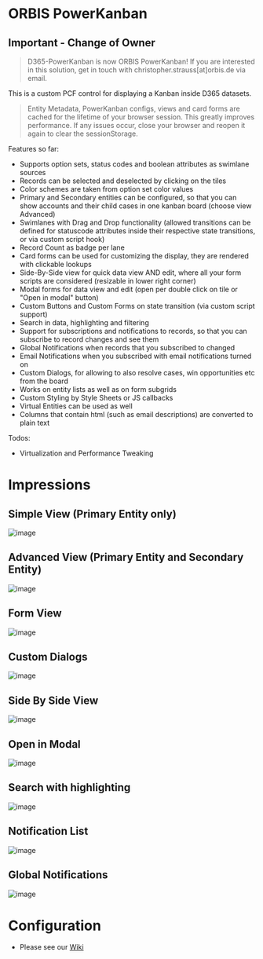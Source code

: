 # ORBIS PowerKanban

## Important - Change of Owner
> D365-PowerKanban is now ORBIS PowerKanban!
> If you are interested in this solution, get in touch with christopher.strauss[at]orbis.de via email.

This is a custom PCF control for displaying a Kanban inside D365 datasets.

> Entity Metadata, PowerKanban configs, views and card forms are cached for the lifetime of your browser session. This greatly improves performance.
If any issues occur, close your browser and reopen it again to clear the sessionStorage.

Features so far:
- Supports option sets, status codes and boolean attributes as swimlane sources
- Records can be selected and deselected by clicking on the tiles
- Color schemes are taken from option set color values
- Primary and Secondary entities can be configured, so that you can show accounts and their child cases in one kanban board (choose view Advanced)
- Swimlanes with Drag and Drop functionality (allowed transitions can be defined for statuscode attributes inside their respective state transitions, or via custom script hook)
- Record Count as badge per lane
- Card forms can be used for customizing the display, they are rendered with clickable lookups
- Side-By-Side view for quick data view AND edit, where all your form scripts are considered (resizable in lower right corner)
- Modal forms for data view and edit (open per double click on tile or "Open in modal" button)
- Custom Buttons and Custom Forms on state transition (via custom script support)
- Search in data, highlighting and filtering
- Support for subscriptions and notifications to records, so that you can subscribe to record changes and see them
- Global Notifications when records that you subscribed to changed
- Email Notifications when you subscribed with email notifications turned on
- Custom Dialogs, for allowing to also resolve cases, win opportunities etc from the board
- Works on entity lists as well as on form subgrids
- Custom Styling by Style Sheets or JS callbacks
- Virtual Entities can be used as well
- Columns that contain html (such as email descriptions) are converted to plain text

Todos:
- Virtualization and Performance Tweaking

# Impressions
## Simple View (Primary Entity only)
![image](https://user-images.githubusercontent.com/4287938/90894070-55be9200-e3c0-11ea-822c-9674fd1cab89.png)


## Advanced View (Primary Entity and Secondary Entity)
![image](https://user-images.githubusercontent.com/4287938/90894139-71299d00-e3c0-11ea-9e0b-441187c1d224.png)


## Form View
![image](https://user-images.githubusercontent.com/4287938/90894207-856d9a00-e3c0-11ea-855c-48ea820e57ea.png)


## Custom Dialogs
![image](https://user-images.githubusercontent.com/4287938/90894247-96b6a680-e3c0-11ea-8f52-a5c12b402aa5.png)


## Side By Side View
![image](https://user-images.githubusercontent.com/4287938/90894676-468c1400-e3c1-11ea-9089-45ca0cca9f9c.png)


## Open in Modal
![image](https://user-images.githubusercontent.com/4287938/90894901-94088100-e3c1-11ea-9c00-cd9cb65d3420.png)


## Search with highlighting
![image](https://user-images.githubusercontent.com/4287938/90894995-b7cbc700-e3c1-11ea-8ed2-4373dec6ad7c.png)


## Notification List
![image](https://user-images.githubusercontent.com/4287938/90894792-6e7b7780-e3c1-11ea-8520-2629a9849732.png)

## Global Notifications
![image](https://user-images.githubusercontent.com/4287938/100028074-5e26ce80-2dee-11eb-9522-315ecaafa02c.png)

# Configuration
- Please see our [Wiki](https://github.com/ORBISAG/D365-PowerKanban/wiki/Configuration)
